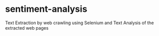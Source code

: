 # sentiment-analysis
Text Extraction by web crawling using Selenium and Text Analysis of the extracted web pages
